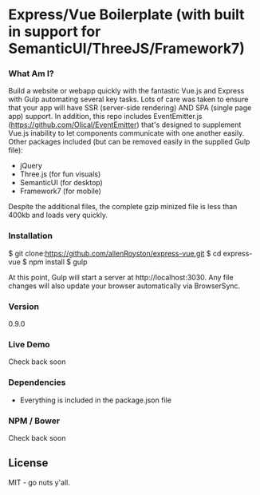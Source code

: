 # Express/Vue Boilerplate  (with built in support for SemanticUI/ThreeJS/Framework7)

### What Am I?
Build a website or webapp quickly with the fantastic Vue.js and Express with Gulp automating several key tasks.  Lots of care was taken to ensure that your app will have SSR (server-side rendering) AND SPA (single page app) support.  In addition, this repo includes EventEmitter.js (https://github.com/Olical/EventEmitter) that's designed to supplement Vue.js inability to let components communicate with one another easily.  Other packages included (but can be removed easily in the supplied Gulp file):    
  - jQuery
  - Three.js (for fun visuals)
  - SemanticUI (for desktop)
  - Framework7 (for mobile)
  
 Despite the additional files, the complete gzip minized file is less than 400kb and loads very quickly.  

### Installation
$ git clone:https://github.com/allenRoyston/express-vue.git
$ cd express-vue
$ npm install
$ gulp

At this point, Gulp will start a server at http://localhost:3030.  Any file changes will also update your browser automatically via BrowserSync.

### Version
0.9.0


### Live Demo 
Check back soon


### Dependencies
- Everything is included in the package.json file

### NPM / Bower
Check back soon


License
----

MIT - go nuts y'all.
